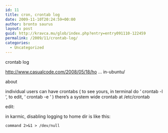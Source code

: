 ```yaml
---
id: 11
title: cron, crontab log
date: 2009-11-10T20:24:59+00:00
author: bronto saurus
layout: post
guid: http://kravca.mu/glob/index.php?entry=entry091110-122459
permalink: /2009/11/crontab-log/
categories:
  - Uncategorized
---
```

crontab log
  
<a href="http://www.casualcode.com/2008/05/18/how-to-enable-cron-log-in-ubuntu/" target="_blank" >http://www.casualcode.com/2008/05/18/ho &#8230; in-ubuntu/</a>

about
  
individual users can have crontabs ( to see yours, in terminal do &#8216; crontab -l &#8216;, to edit, &#8216; crontab -e &#8216; ) there&#8217;s a system wide crontab at /etc/crontab

edit:
  
in karmic, disabling logging to home dir is like this:
  
`command 2>&1 > /dev/null`